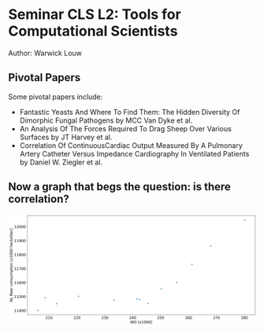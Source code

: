 # Seminar CLS L2: Tools for Computational Scientists

Author: Warwick Louw

## Pivotal Papers
Some pivotal papers include:

 * Fantastic Yeasts And Where To Find Them: The Hidden Diversity Of Dimorphic Fungal Pathogens by MCC Van Dyke et al.
 * An Analysis Of The Forces Required To Drag Sheep Over Various Surfaces by JT Harvey et al.
 * Correlation Of ContinuousCardiac Output Measured By A Pulmonary Artery Catheter Versus Impedance Cardiography In Ventilated Patients by Daniel W. Ziegler et al. 

## Now a graph that begs the question: is there correlation?

![Is there correlation?](istherecorrelation.png "is there correlation")
